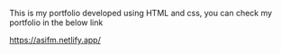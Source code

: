 This is my portfolio developed using HTML and css, you can check my portfolio in the below link

https://asifm.netlify.app/
